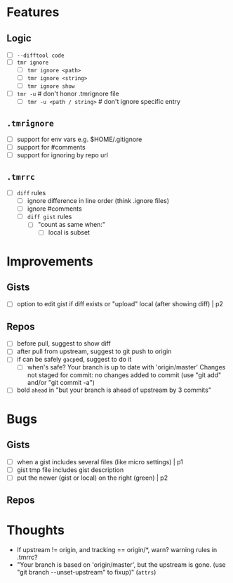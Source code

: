# Features
## Logic
- [ ] `--difftool code`
- [ ] `tmr ignore`
  - [ ] `tmr ignore <path>`
  - [ ] `tmr ignore <string>`
  - [ ] `tmr ignore show`
- [ ] `tmr -u`    # don't honor .tmrignore file
  - [ ] `tmr -u <path / string>`    # don't ignore specific entry

## `.tmrignore`
- [ ] support for env vars e.g. $HOME/.gitignore
- [ ] support for #comments
- [ ] support for ignoring by repo url

## `.tmrrc`
- [ ] `diff` rules
  - [ ] ignore difference in line order (think .ignore files)
  - [ ] ignore #comments
  - [ ] `diff gist` rules
    - [ ] "count as same when:"
      - [ ] local is subset

# Improvements
## Gists
- [ ] option to edit gist if diff exists or "upload" local (after showing diff) | p2

## Repos
- [ ] before pull, suggest to show diff
- [ ] after pull from upstream, suggest to git push to origin
- [ ] if can be safely `gacp`ed, suggest to do it
  - [ ] when's safe? 
        Your branch is up to date with 'origin/master'
        Changes not staged for commit:
        no changes added to commit (use "git add" and/or "git commit -a")
- [ ] bold `ahead` in "but your branch is ahead of upstream by 3 commits"

# Bugs
## Gists
- [ ] when a gist includes several files (like micro settings) | p1
- [ ] gist tmp file includes gist description
- [ ] put the newer (gist or local) on the right (green) | p2
## Repos 

# Thoughts
- If upstream != origin, and tracking == origin/*, warn? warning rules in .tmrrc?
- "Your branch is based on 'origin/master', but the upstream is gone.
  (use "git branch --unset-upstream" to fixup)" (`attrs`)
